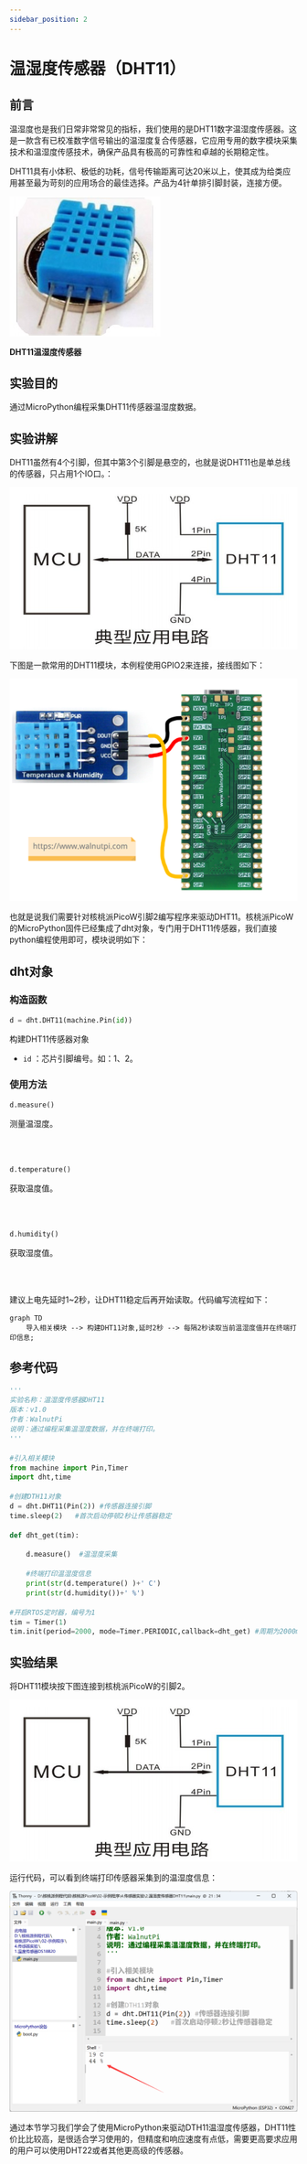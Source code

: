 ```yaml
---
sidebar_position: 2
---
```


# 温湿度传感器（DHT11）

## 前言
温湿度也是我们日常非常常见的指标，我们使用的是DHT11数字温湿度传感器。这是一款含有已校准数字信号输出的温湿度复合传感器，它应用专用的数字模块采集技术和温湿度传感技术，确保产品具有极高的可靠性和卓越的长期稳定性。

DHT11具有小体积、极低的功耗，信号传输距离可达20米以上，使其成为给类应用甚至最为苛刻的应用场合的最佳选择。产品为4针单排引脚封装，连接方便。

![dht11](./img/dht11/dht11_1.jpg)

**DHT11温湿度传感器**


## 实验目的
通过MicroPython编程采集DHT11传感器温湿度数据。

## 实验讲解

DHT11虽然有4个引脚，但其中第3个引脚是悬空的，也就是说DHT11也是单总线的传感器，只占用1个IO口。：

![dht11](./img/dht11/dht11_2.jpg)

下图是一款常用的DHT11模块，本例程使用GPIO2来连接，接线图如下：

![dht11](./img/dht11/dht11_3.png)

也就是说我们需要针对核桃派PicoW引脚2编写程序来驱动DHT11。核桃派PicoW的MicroPython固件已经集成了dht对象，专门用于DHT11传感器，我们直接python编程使用即可，模块说明如下：

## dht对象

### 构造函数
```python
d = dht.DHT11(machine.Pin(id))
```
构建DHT11传感器对象

- `id` ：芯片引脚编号。如：1、2。


### 使用方法
```python
d.measure()
```
测量温湿度。

<br></br>

```python
d.temperature()
```
获取温度值。

<br></br>

```python
d.humidity()
```
获取湿度值。

<br></br>


建议上电先延时1~2秒，让DHT11稳定后再开始读取。代码编写流程如下：


```mermaid
graph TD
    导入相关模块 --> 构建DHT11对象,延时2秒 --> 每隔2秒读取当前温湿度值并在终端打印信息;
```

## 参考代码

```python
'''
实验名称：温湿度传感器DHT11
版本：v1.0
作者：WalnutPi
说明：通过编程采集温湿度数据，并在终端打印。
'''

#引入相关模块
from machine import Pin,Timer
import dht,time

#创建DTH11对象
d = dht.DHT11(Pin(2)) #传感器连接引脚
time.sleep(2)   #首次启动停顿2秒让传感器稳定

def dht_get(tim):

    d.measure()  #温湿度采集
    
    #终端打印温湿度信息
    print(str(d.temperature() )+' C') 
    print(str(d.humidity())+' %') 

#开启RTOS定时器，编号为1
tim = Timer(1)
tim.init(period=2000, mode=Timer.PERIODIC,callback=dht_get) #周期为2000ms
```

## 实验结果

将DHT11模块按下图连接到核桃派PicoW的引脚2。

![dht11](./img/dht11/dht11_2.jpg)


运行代码，可以看到终端打印传感器采集到的温湿度信息：

![dht11](./img/dht11/dht11_4.png)

通过本节学习我们学会了使用MicroPython来驱动DTH11温湿度传感器，DHT11性价比比较高，是很适合学习使用的，但精度和响应速度有点低，需要更高要求应用的用户可以使用DHT22或者其他更高级的传感器。